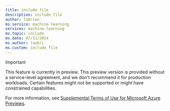 ```yaml
---
title: include file
description: include file
author: lobrien
ms.service: machine-learning
services: machine-learning
ms.topic: include
ms.date: 07/11/2024
ms.author: laobri
ms.custom: include file
---
```


> [!IMPORTANT]
> This feature is currently in preview. This preview version is provided without a service-level agreement, and we don't recommend it for production workloads. Certain features might not be supported or might have constrained capabilities.
>
> For more information, see [Supplemental Terms of Use for Microsoft Azure Previews](https://azure.microsoft.com/support/legal/preview-supplemental-terms/).
